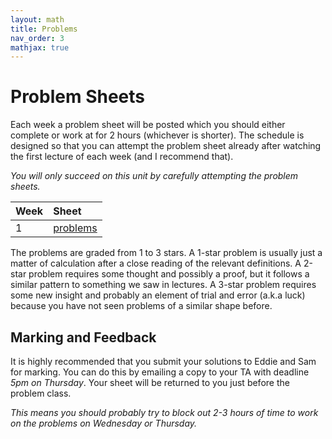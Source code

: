 ```yaml
---
layout: math
title: Problems
nav_order: 3
mathjax: true
---
```


# Problem Sheets

Each week a problem sheet will be posted which you should either complete or work at for 2 hours (whichever is shorter).  The schedule is designed so that you can attempt the problem sheet already after watching the first lecture of each week (and I recommend that).

*You will only succeed on this unit by carefully attempting the problem sheets.*

| Week | Sheet |
|:-----|:------|
| 1    | [problems](problems/week1.pdf) |

The problems are graded from 1 to 3 stars.  A 1-star problem is usually just a matter of calculation after a close reading of the relevant definitions.  A 2-star problem requires some thought and possibly a proof, but it follows a similar pattern to something we saw in lectures.  A 3-star problem requires some new insight and probably an element of trial and error (a.k.a luck) because you have not seen problems of a similar shape before.

## Marking and Feedback

It is highly recommended that you submit your solutions to Eddie and Sam for marking.  You can do this by emailing a copy to your TA with deadline *5pm on Thursday*.  Your sheet will be returned to you just before the problem class.

*This means you should probably try to block out 2-3 hours of time to work on the problems on Wednesday or Thursday.*